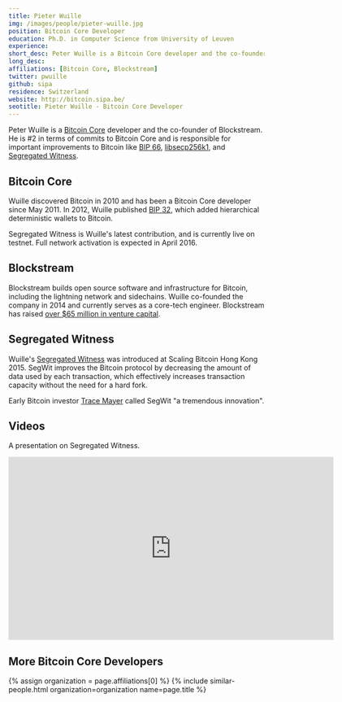 ```yaml
---
title: Pieter Wuille
img: /images/people/pieter-wuille.jpg
position: Bitcoin Core Developer
education: Ph.D. in Computer Science from University of Leuven
experience:
short_desc: Peter Wuille is a Bitcoin Core developer and the co-founder of Blockstream.
long_desc:
affiliations: [Bitcoin Core, Blockstream]
twitter: pwuille
github: sipa
residence: Switzerland
website: http://bitcoin.sipa.be/
seotitle: Pieter Wuille - Bitcoin Core Developer
---
```

Peter Wuille is a [Bitcoin Core](/bitcoin-core/) developer and the co-founder of Blockstream. He is #2 in terms of commits to Bitcoin Core and is responsible for important improvements to Bitcoin like [BIP 66](https://github.com/bitcoin/bips/blob/master/bip-0066.mediawiki), [libsecp256k1](https://github.com/bitcoin/secp256k1), and [Segregated Witness](https://github.com/bitcoin/bips/blob/master/bip-0141.mediawiki).

## Bitcoin Core

Wuille discovered Bitcoin in 2010 and has been a Bitcoin Core developer since May 2011. In 2012, Wuille published [BIP 32](https://github.com/bitcoin/bips/blob/master/bip-0032.mediawiki), which added  hierarchical deterministic wallets to Bitcoin.

Segregated Witness is Wuille's latest contribution, and is currently live on testnet. Full network activation is expected in April 2016.

## Blockstream

Blockstream builds open source software and infrastructure for Bitcoin, including the lightning network and sidechains. Wuille co-founded the company in 2014 and currently serves as a core-tech engineer. Blockstream has raised [over $65 million in venture capital](/en/venture-capital-investments-in-bitcoin-and-blockchain-companies/).

## Segregated Witness

Wuille's [Segregated Witness](https://github.com/bitcoin/bips/blob/master/bip-0141.mediawiki) was introduced at Scaling Bitcoin Hong Kong 2015. SegWit improves the Bitcoin protocol by decreasing the amount of data used by each transaction, which effectively increases transaction capacity without the need for a hard fork.

Early Bitcoin investor [Trace Mayer](/trace-mayer-bitcoin-expert/) called SegWit "a tremendous innovation".

## Videos

A presentation on Segregated Witness.

<iframe width="640" height="360" src="https://www.youtube.com/embed/NOYNZB5BCHM" frameborder="0" allowfullscreen></iframe>

## More Bitcoin Core Developers

{% assign organization = page.affiliations[0] %}
{% include similar-people.html organization=organization name=page.title %}
